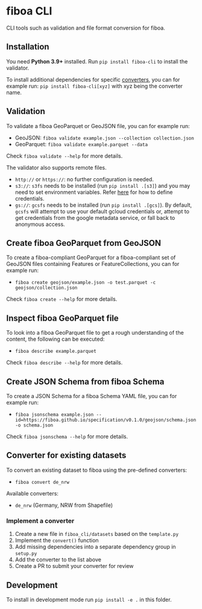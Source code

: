 # fiboa CLI

CLI tools such as validation and file format conversion for fiboa.

## Installation

You need **Python 3.9+** installed. 
Run `pip install fiboa-cli` to install the validator.

To install additional dependencies for specific [converters](#converter-for-existing-datasets),
you can for example run: `pip install fiboa-cli[xyz]` with xyz being the converter name.

## Validation

To validate a fiboa GeoParquet or GeoJSON file, you can for example run:

- GeoJSON: `fiboa validate example.json --collection collection.json`
- GeoParquet: `fiboa validate example.parquet --data`

Check `fiboa validate --help` for more details.

The validator also supports remote files.

- `http://` or `https://`: no further configuration is needed.
- `s3://`: `s3fs` needs to be installed (run `pip install .[s3]`) and you may need to set environment variables.
  Refer [here](https://s3fs.readthedocs.io/en/latest/#credentials) for how to define credentials.
- `gs://`: `gcsfs` needs to be installed (run `pip install .[gcs]`).
  By default, `gcsfs` will attempt to use your default gcloud credentials or, attempt to get credentials from the google metadata service, or fall back to anonymous access.

## Create fiboa GeoParquet from GeoJSON

To create a fiboa-compliant GeoParquet for a fiboa-compliant set of GeoJSON files containing Features or FeatureCollections,
you can for example run:

- `fiboa create geojson/example.json -o test.parquet -c geojson/collection.json`

Check `fiboa create --help` for more details.

## Inspect fiboa GeoParquet file

To look into a fiboa GeoParquet file to get a rough understanding of the content, the following can be executed:

- `fiboa describe example.parquet`

Check `fiboa describe --help` for more details.

## Create JSON Schema from fiboa Schema

To create a JSON Schema for a fiboa Schema YAML file, you can for example run:

- `fiboa jsonschema example.json --id=https://fiboa.github.io/specification/v0.1.0/geojson/schema.json -o schema.json`

Check `fiboa jsonschema --help` for more details.

## Converter for existing datasets

To convert an existing dataset to fiboa using the pre-defined converters:

- `fiboa convert de_nrw`

Available converters:
- `de_nrw` (Germany, NRW from Shapefile)

### Implement a converter

1. Create a new file in `fiboa_cli/datasets` based on the `template.py`
2. Implement the `convert()` function
3. Add missing dependencies into a separate dependency group in `setup.py`
4. Add the converter to the list above
5. Create a PR to submit your converter for review

## Development

To install in development mode run `pip install -e .` in this folder.
